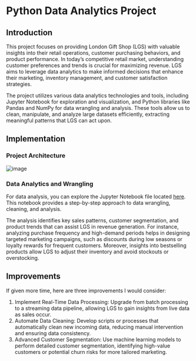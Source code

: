# Python Data Analytics Project
## Introduction
This project focuses on providing London Gift Shop (LGS) with valuable insights into their retail operations, customer purchasing behaviors, and product performance. In today’s competitive retail market,
understanding customer preferences and trends is crucial for maximizing revenue. LGS aims to leverage data analytics to make informed decisions that enhance their marketing, inventory management, and customer satisfaction strategies.

The project utilizes various data analytics technologies and tools, including Jupyter Notebook for exploration and visualization, 
and Python libraries like Pandas and NumPy for data wrangling and analysis. These tools allow us to clean, manipulate, and analyze large datasets efficiently, extracting meaningful patterns that LGS can act upon.

## Implementation
### Project Architecture
![image](https://github.com/user-attachments/assets/d91044e2-795c-48a9-b8d8-354110e2b9bd)

### Data Analytics and Wrangling
For data analysis, you can explore the Jupyter Notebook file located [here](./retail_data_analytics_wrangling.ipynb). This notebook provides a step-by-step approach to data wrangling, cleaning, and analysis.

The analysis identifies key sales patterns, customer segmentation, and product trends that can assist LGS in revenue generation. For instance, analyzing purchase frequency and high-demand periods helps in designing targeted marketing campaigns,
such as discounts during low seasons or loyalty rewards for frequent customers. Moreover, insights into bestselling products allow LGS to adjust their inventory and avoid stockouts or overstocking.

## Improvements
If given more time, here are three improvements I would consider:
1. Implement Real-Time Data Processing: Upgrade from batch processing to a streaming data pipeline, allowing LGS to gain insights from live data as sales occur.
2. Automate Data Cleaning: Develop scripts or processes that automatically clean new incoming data, reducing manual intervention and ensuring data consistency.
3. Advanced Customer Segmentation: Use machine learning models to perform detailed customer segmentation, identifying high-value customers or potential churn risks for more tailored marketing.
